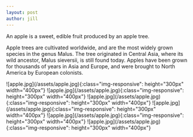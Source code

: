 ```yaml
---
layout: post
author: jill
---
```

An apple is a sweet, edible fruit produced by an apple tree.

Apple trees are cultivated worldwide, and are the most widely grown species in
the genus Malus. The tree originated in Central Asia, where its wild ancestor,
Malus sieversii, is still found today. Apples have been grown for thousands of
years in Asia and Europe, and were brought to North America by European
colonists.
<div></div>
![apple.jpg](/assets/apple.jpg){:class="img-responsive": height="300px" width="400px"}
![apple.jpg](/assets/apple.jpg){:class="img-responsive": height="300px" width="400px"}
![apple.jpg](/assets/apple.jpg){:class="img-responsive": height="300px" width="400px"}
![apple.jpg](/assets/apple.jpg){:class="img-responsive": height="300px" width="400px"}
![apple.jpg](/assets/apple.jpg){:class="img-responsive": height="300px" width="400px"}
![apple.jpg](/assets/apple.jpg){:class="img-responsive": height="300px" width="400px"}

